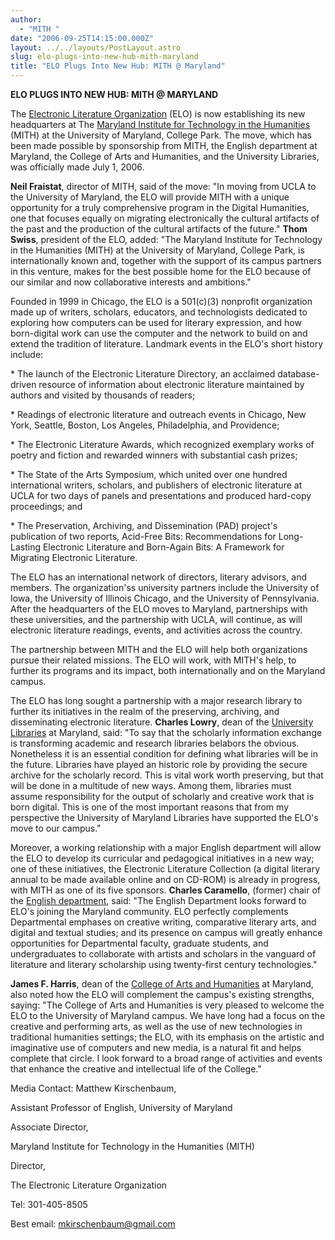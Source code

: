```yaml
---
author:
  - "MITH "
date: "2006-09-25T14:15:00.000Z"
layout: ../../layouts/PostLayout.astro
slug: elo-plugs-into-new-hub-mith-maryland
title: "ELO Plugs Into New Hub: MITH @ Maryland"
---
```


**ELO PLUGS INTO NEW HUB: MITH @ MARYLAND**

The [Electronic Literature Organization](http://www.eliterature.org) (ELO) is now establishing its new headquarters at The [Maryland Institute for Technology in the Humanities](http://www.mith.umd.edu) (MITH) at the University of Maryland, College Park. The move, which has been made possible by sponsorship from MITH, the English department at Maryland, the College of Arts and Humanities, and the University Libraries, was officially made July 1, 2006.

**Neil Fraistat**, director of MITH, said of the move: "In moving from UCLA to the University of Maryland, the ELO will provide MITH with a unique opportunity for a truly comprehensive program in the Digital Humanities, one that focuses equally on migrating electronically the cultural artifacts of the past and the production of the cultural artifacts of the future." **Thom Swiss**, president of the ELO, added: "The Maryland Institute for Technology in the Humanities (MITH) at the University of Maryland, College Park, is internationally known and, together with the support of its campus partners in this venture, makes for the best possible home for the ELO because of our similar and now collaborative interests and ambitions."

Founded in 1999 in Chicago, the ELO is a 501(c)(3) nonprofit organization made up of writers, scholars, educators, and technologists dedicated to exploring how computers can be used for literary expression, and how born-digital work can use the computer and the network to build on and extend the tradition of literature. Landmark events in the ELO's short history include:

\* The launch of the Electronic Literature Directory, an acclaimed database-driven resource of information about electronic literature maintained by authors and visited by thousands of readers;

\* Readings of electronic literature and outreach events in Chicago, New York, Seattle, Boston, Los Angeles, Philadelphia, and Providence;

\* The Electronic Literature Awards, which recognized exemplary works of poetry and fiction and rewarded winners with substantial cash prizes;

\* The State of the Arts Symposium, which united over one hundred international writers, scholars, and publishers of electronic literature at UCLA for two days of panels and presentations and produced hard-copy proceedings; and

\* The Preservation, Archiving, and Dissemination (PAD) project's publication of two reports, Acid-Free Bits: Recommendations for Long-Lasting Electronic Literature and Born-Again Bits: A Framework for Migrating Electronic Literature.

The ELO has an international network of directors, literary advisors, and members. The organization'ss university partners include the University of Iowa, the University of Illinois Chicago, and the University of Pennsylvania. After the headquarters of the ELO moves to Maryland, partnerships with these universities, and the partnership with UCLA, will continue, as will electronic literature readings, events, and activities across the country.

The partnership between MITH and the ELO will help both organizations pursue their related missions. The ELO will work, with MITH's help, to further its programs and its impact, both internationally and on the Maryland campus.

The ELO has long sought a partnership with a major research library to further its initiatives in the realm of the preserving, archiving, and disseminating electronic literature. **Charles Lowry**, dean of the [University Libraries](http://www.lib.umd.edu) at Maryland, said: "To say that the scholarly information exchange is transforming academic and research libraries belabors the obvious. Nonetheless it is an essential condition for defining what libraries will be in the future. Libraries have played an historic role by providing the secure archive for the scholarly record. This is vital work worth preserving, but that will be done in a multitude of new ways. Among them, libraries must assume responsibility for the output of scholarly and creative work that is born digital. This is one of the most important reasons that from my perspective the University of Maryland Libraries have supported the ELO's move to our campus."

Moreover, a working relationship with a major English department will allow the ELO to develop its curricular and pedagogical initiatives in a new way; one of these initiatives, the Electronic Literature Collection (a digital literary annual to be made available online and on CD-ROM) is already in progress, with MITH as one of its five sponsors. **Charles Caramello**, (former) chair of the [English department](http://www.english.umd.edu), said: "The English Department looks forward to ELO's joining the Maryland community. ELO perfectly complements Departmental emphases on creative writing, comparative literary arts, and digital and textual studies; and its presence on campus will greatly enhance opportunities for Departmental faculty, graduate students, and undergraduates to collaborate with artists and scholars in the vanguard of literature and literary scholarship using twenty-first century technologies."

**James F. Harris**, dean of the [College of Arts and Humanities](http://www.arhu.umd.edu) at Maryland, also noted how the ELO will complement the campus's existing strengths, saying: "The College of Arts and Humanities is very pleased to welcome the ELO to the University of Maryland campus. We have long had a focus on the creative and performing arts, as well as the use of new technologies in traditional humanities settings; the ELO, with its emphasis on the artistic and imaginative use of computers and new media, is a natural fit and helps complete that circle. I look forward to a broad range of activities and events that enhance the creative and intellectual life of the College."

Media Contact: Matthew Kirschenbaum,

Assistant Professor of English, University of Maryland

Associate Director,

Maryland Institute for Technology in the Humanities (MITH)

Director,

The Electronic Literature Organization

Tel: 301-405-8505

Best email: mkirschenbaum@gmail.com
